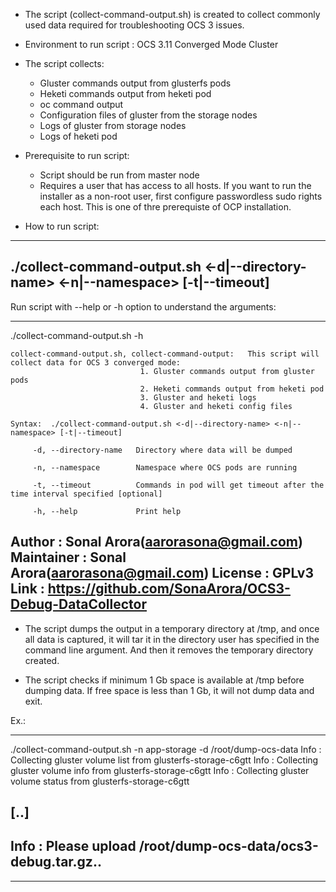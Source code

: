 
- The script (collect-command-output.sh) is created to collect commonly used data required for troubleshooting OCS 3 issues.

- Environment to run script : OCS 3.11 Converged Mode Cluster

- The script collects:

    * Gluster commands output from glusterfs pods
    * Heketi commands output from heketi pod
    * oc command output
    * Configuration files of gluster from the storage nodes
    * Logs of gluster from storage nodes
    * Logs of heketi pod 

- Prerequisite to run script:

    * Script should be run from master node
    * Requires a user that has access to all hosts. If you want to run the installer as a non-root user, first configure passwordless sudo rights each host. This is one of thre prerequiste of OCP installation.

- How to run script:

---
./collect-command-output.sh <-d|--directory-name> <-n|--namespace> [-t|--timeout]
---

Run script with --help or -h option to understand the arguments:

---
./collect-command-output.sh -h
		
	collect-command-output.sh, collect-command-output:   This script will collect data for OCS 3 converged mode:
                                 1. Gluster commands output from gluster pods
                                 2. Heketi commands output from heketi pod
                                 3. Gluster and heketi logs
                                 4. Gluster and heketi config files
              
	Syntax:  ./collect-command-output.sh <-d|--directory-name> <-n|--namespace> [-t|--timeout]

         -d, --directory-name   Directory where data will be dumped
         
         -n, --namespace        Namespace where OCS pods are running
                  
         -t, --timeout          Commands in pod will get timeout after the time interval specified [optional]

         -h, --help				Print help
         
         
Author     : Sonal Arora(aarorasona@gmail.com)
Maintainer : Sonal Arora(aarorasona@gmail.com)
License    : GPLv3
Link       : https://github.com/SonaArora/OCS3-Debug-DataCollector
---

- The script dumps the output in a temporary directory at /tmp, and once all data is captured, it will tar it in the directory user has specified in the command line argument. And then it removes the temporary directory created.

- The script checks if minimum 1 Gb space is available at /tmp before dumping data. If free space is less than 1 Gb, it will not dump data and exit.


Ex.:

---
./collect-command-output.sh -n app-storage -d /root/dump-ocs-data
 Info : Collecting gluster volume list from glusterfs-storage-c6gtt
 Info : Collecting gluster volume info from glusterfs-storage-c6gtt
 Info : Collecting gluster volume status from glusterfs-storage-c6gtt

[..]
--------------------------
 Info : Please upload /root/dump-ocs-data/ocs3-debug.tar.gz..
--------------------------

---
